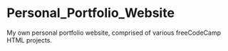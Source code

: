 # Personal_Portfolio_Website
My own personal portfolio website, comprised of various freeCodeCamp HTML projects.
